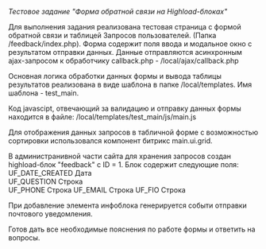 *Тестовое задание "Форма обратной связи на Highload-блоках"*

Для выполнения задания реализована тестовая страница с формой обратной связи и таблицей Запросов пользователей.
(Папка /feedback/index.php).
Форма содержит поля ввода и модальное окно с результатом отправки данных.
Данные отправляются асинхронным ajax-запросом к обработчику callback.php - /local/ajax/callback.php

Основная логика обработки данных формы и вывода таблицы результатов реализована в виде шаблона в папке /local/templates.
Имя шаблона - test_main.

Код javascipt, отвечающий за валидацию и отправку данных формы находится в файле: /local/templates/test_main/js/main.js

Для отображения данных запросов в табличной форме с возможностью сортировки использовался компонент битрикс main.ui.grid.

В администранивной части сайта для хранения запросов создан highload-блок "feedback" c ID = 1.
Блок содержит следующие поля:
UF_DATE_CREATED	Дата	
UF_QUESTION	    Строка  
UF_PHONE		    Строка
UF_EMAIL		    Строка
UF_FIO	        Строка

При добавление элемента инфоблока генерируется событи отправки почтового уведомления.


Готов дать все необходимые пояснения по работе формы и ответить на вопросы.
